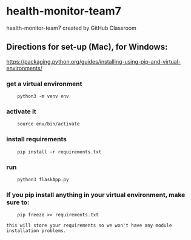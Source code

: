 # health-monitor-team7
health-monitor-team7 created by GitHub Classroom

## Directions for set-up (Mac), for Windows: 

https://packaging.python.org/guides/installing-using-pip-and-virtual-environments/

### get a virtual environment
 
        python3 -m venv env

### activate it

        source env/bin/activate

### install requirements

        pip install -r requirements.txt

### run

        python3 flaskApp.py

### If you pip install anything in your virtual environment, make sure to:

        pip freeze >> requirements.txt

    this will store your requirements so we won't have any module installation problems.